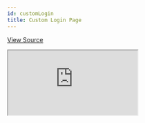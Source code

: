 ```yaml
---
id: customLogin
title: Custom Login Page
---
```


[View Source](https://github.com/pankod/refine/tree/master/examples/customization/customLogin)

<iframe src="https://codesandbox.io/embed/refine-custom-login-example-tpmny?autoresize=1&fontsize=14&theme=dark&view=preview"
    style={{width: "100%", height:"80vh", border: "0px", borderRadius: "8px", overflow:"hidden"}}
    title="refine-custom-login-example"
    allow="accelerometer; ambient-light-sensor; camera; encrypted-media; geolocation; gyroscope; hid; microphone; midi; payment; usb; vr; xr-spatial-tracking"
    sandbox="allow-forms allow-modals allow-popups allow-presentation allow-same-origin allow-scripts"
></iframe>
